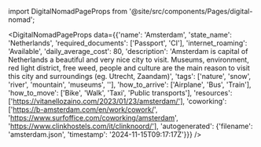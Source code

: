 
import DigitalNomadPageProps from '@site/src/components/Pages/digital-nomad';

<DigitalNomadPageProps
    data={{'name': 'Amsterdam', 'state_name': 'Netherlands', 'required_documents': ['Passport', 'CI'], 'internet_roaming': 'Available', 'daily_average_cost': 80, 'description': 'Amsterdam is capital of Netherlands a beautiful and very nice city to visit. Museums, environment, red light district, free weed, people and culture are the main reason to visit this city and surroundings (eg. Utrecht, Zaandam)', 'tags': ['nature', 'snow', 'river', 'mountain', 'museums', ''], 'how_to_arrive': ['Airplane', 'Bus', 'Train'], 'how_to_move': ['Bike', 'Walk', 'Taxi', 'Public transports'], 'resources': ['https://vitanellozaino.com/2023/01/23/amsterdam/'], 'coworking': ['https://b-amsterdam.com/en/work/cowork/', 'https://www.surfoffice.com/coworking/amsterdam', 'https://www.clinkhostels.com/it/clinknoord/'], 'autogenerated': {'filename': 'amsterdam.json', 'timestamp': '2024-11-15T09:17:17Z'}}}
/>
